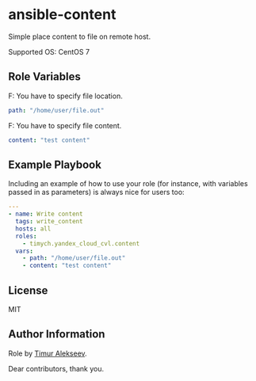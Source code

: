 ansible-content
=========

Simple place content to file on remote host.

Supported OS: CentOS 7

Role Variables
--------------
F: You have to specify file location.
```yaml
path: "/home/user/file.out"
```

F: You have to specify file content.
```yaml
content: "test content"
```


Example Playbook
----------------

Including an example of how to use your role (for instance, with variables passed in as parameters) is always nice for users too:
```yaml
---
- name: Write content
  tags: write_content
  hosts: all
  roles:
    - timych.yandex_cloud_cvl.content
  vars:
    - path: "/home/user/file.out"
    - content: "test content"
```

License
-------

MIT

Author Information
------------------
Role by [Timur Alekseev](https://github.com/Timych84).

Dear contributors, thank you.
